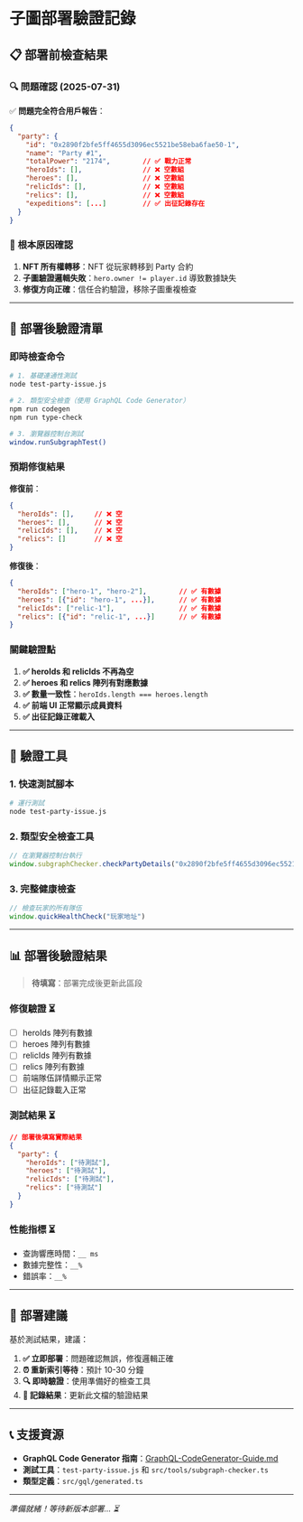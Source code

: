 # 子圖部署驗證記錄

## 📋 部署前檢查結果

### 🔍 **問題確認** (2025-07-31)

✅ **問題完全符合用戶報告**：

```json
{
  "party": {
    "id": "0x2890f2bfe5ff4655d3096ec5521be58eba6fae50-1",
    "name": "Party #1", 
    "totalPower": "2174",        // ✅ 戰力正常
    "heroIds": [],               // ❌ 空數組
    "heroes": [],                // ❌ 空數組  
    "relicIds": [],              // ❌ 空數組
    "relics": [],                // ❌ 空數組
    "expeditions": [...]         // ✅ 出征記錄存在
  }
}
```

### 🎯 **根本原因確認**

1. **NFT 所有權轉移**：NFT 從玩家轉移到 Party 合約
2. **子圖驗證邏輯失敗**：`hero.owner != player.id` 導致數據缺失
3. **修復方向正確**：信任合約驗證，移除子圖重複檢查

---

## 🚀 部署後驗證清單

### 即時檢查命令

```bash
# 1. 基礎連通性測試
node test-party-issue.js

# 2. 類型安全檢查（使用 GraphQL Code Generator）
npm run codegen
npm run type-check

# 3. 瀏覽器控制台測試
window.runSubgraphTest()
```

### 預期修復結果

**修復前**：
```json
{
  "heroIds": [],     // ❌ 空
  "heroes": [],      // ❌ 空
  "relicIds": [],    // ❌ 空  
  "relics": []       // ❌ 空
}
```

**修復後**：
```json
{
  "heroIds": ["hero-1", "hero-2"],        // ✅ 有數據
  "heroes": [{"id": "hero-1", ...}],      // ✅ 有數據
  "relicIds": ["relic-1"],                // ✅ 有數據
  "relics": [{"id": "relic-1", ...}]      // ✅ 有數據
}
```

### 關鍵驗證點

1. **✅ heroIds 和 relicIds 不再為空**
2. **✅ heroes 和 relics 陣列有對應數據**
3. **✅ 數量一致性**：`heroIds.length === heroes.length`
4. **✅ 前端 UI 正常顯示成員資料**
5. **✅ 出征記錄正確載入**

---

## 🔧 驗證工具

### 1. 快速測試腳本

```bash
# 運行測試
node test-party-issue.js
```

### 2. 類型安全檢查工具

```typescript
// 在瀏覽器控制台執行
window.subgraphChecker.checkPartyDetails("0x2890f2bfe5ff4655d3096ec5521be58eba6fae50-1")
```

### 3. 完整健康檢查

```typescript
// 檢查玩家的所有隊伍
window.quickHealthCheck("玩家地址")
```

---

## 📊 部署後驗證結果

> **待填寫**：部署完成後更新此區段

### 修復驗證 ⏳

- [ ] heroIds 陣列有數據
- [ ] heroes 陣列有數據  
- [ ] relicIds 陣列有數據
- [ ] relics 陣列有數據
- [ ] 前端隊伍詳情顯示正常
- [ ] 出征記錄載入正常

### 測試結果 ⏳

```json
// 部署後填寫實際結果
{
  "party": {
    "heroIds": ["待測試"],
    "heroes": ["待測試"],
    "relicIds": ["待測試"], 
    "relics": ["待測試"]
  }
}
```

### 性能指標 ⏳

- 查詢響應時間：`__ ms`
- 數據完整性：`__%`
- 錯誤率：`__%`

---

## 🎯 部署建議

基於測試結果，建議：

1. **✅ 立即部署**：問題確認無誤，修復邏輯正確
2. **⏰ 重新索引等待**：預計 10-30 分鐘
3. **🔍 即時驗證**：使用準備好的檢查工具
4. **📝 記錄結果**：更新此文檔的驗證結果

---

## 📞 支援資源

- **GraphQL Code Generator 指南**：[GraphQL-CodeGenerator-Guide.md](./GraphQL-CodeGenerator-Guide.md)
- **測試工具**：`test-party-issue.js` 和 `src/tools/subgraph-checker.ts`
- **類型定義**：`src/gql/generated.ts`

---

*準備就緒！等待新版本部署... ⏳*